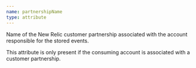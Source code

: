 ```yaml
---
name: partnershipName
type: attribute
---
```


Name of the New Relic customer partnership associated with the account responsible for the stored events.

This attribute is only present if the consuming account is associated with a customer partnership.
